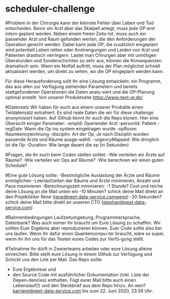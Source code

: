 # scheduler-challenge
#Problem
In der Chirurgie kann der kleinste Fehler über Leben und Tod entscheiden. Bevor ein Arzt aber das Skalpell anlegt, muss jede OP erst intern geplant werden. Neben einem freien Zeits-lot, muss auch ein passender Arzt und Raum gefunden werten, die den Anforderungen der Operation gerecht werden. Dabei kann jede OP, die zusätzlich eingeplant wird potentiell Leben retten oder Anstrengungen und Leiden von Arzt und Patienten drastisch verringern. Lastet man Chirurgen aber mit unnötigen Überstunden und Sonderschichten zu sehr aus, können die Konsequenzen dramatisch sein. Wenn ein Notfall auftritt, muss der Plan möglichst schnell aktualisiert werden, um direkt zu sehen, wo die OP eingeplant werden kann.

Für diese Herausforderung  sollt Ihr eine Lösung entwickeln: ein  Programm, das aus allen zur Verfügung stehenden Parametern und bereits stattgefundenen Operationen die Daten analy-siert und die OP-Planung optimal erstellt.
Von unserer Produktseite <https://www.next-or.de/> 

#Datensatz
Wir haben für euch aus einem unserer Produkte einen Teildatensatz extrahiert. Es sind reale Daten die wir für diese challenge anonymisiert haben. Auf Github <link> könnt ihr euch die Repo klonen. Hier eine Übersicht einiger Parameter:
-empId: Operiender Arzt
-personId: Patient
-regDate: Wann die Op ins system eingetragen wurde
-opRoom: Raumkennzeichnung
-disciplin: Art der Op, Je nach Disziplin wurden passende Ärzte und Räume ausge-wählt. 
-urgencyMapped: Wie dringlich ist die Op
-Duration: Wie lange dauert die op (in Sekunden)

#Fragen, die ihr euch beim Coden stellen solltet:
	-Wie verteilen wir Ärzte auf Räume?
	-Wie verteilen wir Ops auf Räume?
	-Wie berechnen wir einen guten Schedule?

#Eine gute Lösung sollte:
	-Bestmögliche Auslastung der Ärzte und Räume ermöglichen
	-Leerlaufzeiten der Räume und Ärzte minimieren, Anzahl und Pace maximieren
	-Berechnungszeit minimieren:
		-1 Stunde? Cool und reiche deine Lösung an die Mail unten ein
		-10 Minuten? schick deine Mail direkt an den Projektleiter René (rene@next-data-service.comwenn) 
		-20 Sekunden? schick deine Mail bitte direkt an unseren CTO (stephan@next-data-service.com)

#Rahmenbedingungen
Laufzeitumgebung, Programmiersprache, Datenbank? Was auch immer Ihr braucht um Eure Lösung zu schaffen. Wir sollten Euer Ergebnis aber reproduzieren können. Euer Code sollte also bei uns laufen. Wenn Ihr dafür einen Quantencompu-ter braucht, wäre es super, wenn ihr ihn uns für das Testen eures Codes zur Verfü-gung stellt.

#Teilnahme
Ihr dürft in Zweierteams arbeiten oder eure Lösung alleine einreichen.
Bitte stellt eure Lösung in einem Github zur Verfügung und Schickt uns den Link per Mail. Das Repo sollte 
- Eure Ergebnisse und 
- den Source Code mit ausführlicher Dokumentation (inkl. Liste der Depen-dencies) enthalten. 
Fügt eurer Mail bitte auch einen Lebenslauf(!) und den Steckbrief aus dem Repo hinzu. An wen? karriere@next-data-service.com
bis zum 22. Juni 2020, 23.59 Uhr.

